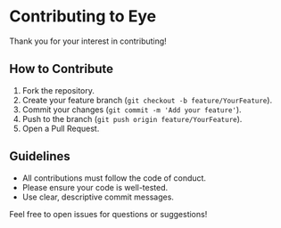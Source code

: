 # Contributing to Eye

Thank you for your interest in contributing!

## How to Contribute

1. Fork the repository.
2. Create your feature branch (`git checkout -b feature/YourFeature`).
3. Commit your changes (`git commit -m 'Add your feature'`).
4. Push to the branch (`git push origin feature/YourFeature`).
5. Open a Pull Request.

## Guidelines

- All contributions must follow the code of conduct.
- Please ensure your code is well-tested.
- Use clear, descriptive commit messages.

Feel free to open issues for questions or suggestions!